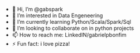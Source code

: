 - 👋 Hi, I’m @gabspark
- 👀 I’m interested in Data Engeneering
- 🌱 I’m currently learning Python/Scala/Spark/Sql
- 💞️ I’m looking to collaborate on in python projects
- 📫 How to reach me: LinkedIN/gabrielpbonfim
- ⚡ Fun fact: i love pizza!
